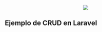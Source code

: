 <p align="center"><img src="https://laravel.com/assets/img/components/logo-laravel.svg"></p>

## Ejemplo de CRUD en Laravel
